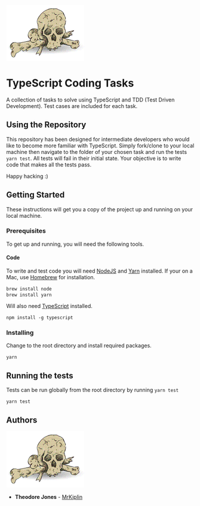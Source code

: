 ![](images/mrkiplin-icon.gif)

# TypeScript Coding Tasks

A collection of tasks to solve using TypeScript and TDD (Test Driven Development). Test cases are included for each task.

## Using the Repository

This repository has been designed for intermediate developers who would like to become more familiar with TypeScript. Simply fork/clone to your local machine then navigate to the folder of your chosen task and run the tests `yarn test`. All tests will fail in their initial state. Your objective is to write code that makes all the tests pass.

Happy hacking :)

## Getting Started

These instructions will get you a copy of the project up and running on your local machine.

### Prerequisites

To get up and running, you will need the following tools.

#### Code

To write and test code you will need [NodeJS](https://nodejs.org/en/) and [Yarn](https://yarnpkg.com/lang/en/) installed. If your on a Mac, use [Homebrew](https://docs.brew.sh/Installation) for installation.

```
brew install node
brew install yarn
```

Will also need [TypeScript](https://www.typescriptlang.org/) installed.

```
npm install -g typescript
```

### Installing

Change to the root directory and install required packages.

```
yarn
```

## Running the tests

Tests can be run globally from the root directory by running `yarn test`

```
yarn test
```

## Authors

![](images/mrkiplin-icon.gif)

- **Theodore Jones** - [MrKiplin](https://github.com/MrKiplin)
